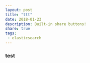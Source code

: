 ```yaml
---
layout: post
title: "ttt"
date: 2018-01-23 
description: Built-in share buttons!
share: true
tags:
 - elasticsearch
---
```


### test